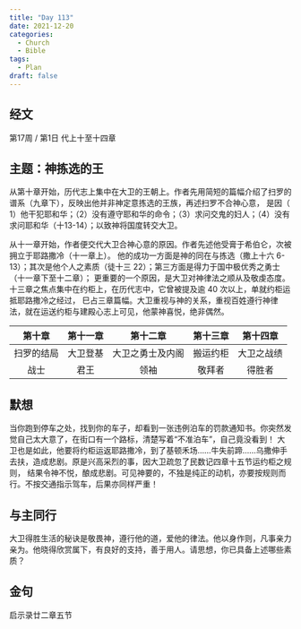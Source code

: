 ```yaml
---
title: "Day 113"
date: 2021-12-20
categories:
  - Church
  - Bible
tags:
  - Plan
draft: false
---
```


## 经文
第17周 / 第1日 代上十至十四章

## 主题：神拣选的王
从第十章开始，历代志上集中在大卫的王朝上。作者先用简短的篇幅介绍了扫罗的谱系（九章下），反映出他并非神定意拣选的王族，再述扫罗不合神心意，
是因（ 1）他干犯耶和华；（2）没有遵守耶和华的命令；（3）求问交鬼的妇人；（4）没有求问耶和华（十13-14）；以致神将国度转交大卫。

从十一章开始，作者便交代大卫合神心意的原因。作者先述他受膏于希伯仑，次被拥立于耶路撒冷（十一章上）。
他的成功一方面是神的同在与拣选（撒上十六  6-13）；其次是他个人之素质（徒十三 22）；第三方面是得力于国中极优秀之勇士（十一章下至十二章）；
更重要的一个原因，是大卫对神律法之顺从及敬虔态度。十三章之焦点集中在约柜上，在历代志中，它曾被提及逾 40 次以上，单就约柜运抵耶路撒冷之经过，
巳占三章篇幅。大卫重视与神的关系，重视百姓遵行神律法，就在运送约柜与建殿心志上可见，他蒙神喜悦，绝非偶然。

| 第十章   | 第十一章 | 第十二章     | 第十三章 | 第十四章  |
| :-----: | :----: | :--------: | :----: | :-----: |
| 扫罗的结局 | 大卫登基 | 大卫之勇士及内阁 | 搬运约柜 | 大卫之战绩 |
| 战士    | 君王   | 领袖       | 敬拜者  | 得胜者   |

## 默想
当你跑到停车之处，找到你的车子，却看到一张违例泊车的罚款通知书。你突然发觉自己太大意了，在街口有一个路标，清楚写着“不准泊车”，自己竟没看到！
大卫也是如此，他要将约柜运返耶路撒冷，到了基顿禾场……牛失前蹄……乌撒伸手去扶，造成悲剧。原是兴高采烈的事，因大卫疏忽了民数记四章十五节运约柜之规则，
结果令神不悦，酿成悲剧。可见神要的，不独是纯正的动机，亦要按规则而行。不按交通指示驾车，后果亦同样严重！

## 与主同行
大卫得胜生活的秘诀是敬畏神，遵行他的道，爱他的律法。他以身作则，凡事亲力亲为。他晓得欣赏属下，有良好的支持，善于用人。请思想，你已具备上述哪些素质？

## 金句
启示录廿二章五节

[comment]: <> (## 附录)

